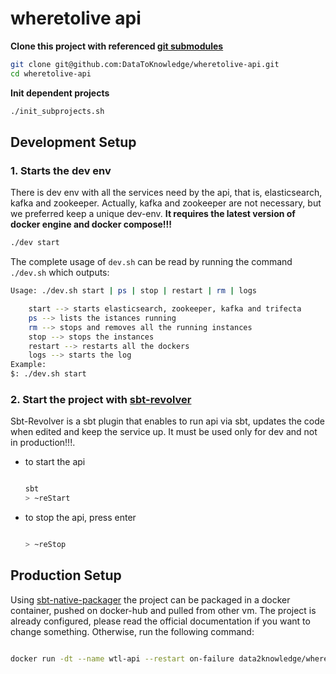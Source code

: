# wheretolive api

**Clone this project with referenced [git submodules](https://git-scm.com/book/en/v2/Git-Tools-Submodules)**

```bash
git clone git@github.com:DataToKnowledge/wheretolive-api.git
cd wheretolive-api
```

**Init dependent projects**

```bash
./init_subprojects.sh
```

## Development Setup

### 1. Starts the dev env
There is dev env with all the services need by the api, that is, elasticsearch, kafka and zookeeper. Actually,
kafka and zookeeper are not necessary, but we preferred keep a unique dev-env. **It requires the latest version of
docker engine and docker compose!!!**

```bash
./dev start
```

The complete usage of `dev.sh` can be read by running the command `./dev.sh` which outputs:

```bash
Usage: ./dev.sh start | ps | stop | restart | rm | logs

    start --> starts elasticsearch, zookeeper, kafka and trifecta
    ps --> lists the istances running
    rm --> stops and removes all the running instances
    stop --> stops the instances
    restart --> restarts all the dockers
    logs --> starts the log
Example:
$: ./dev.sh start

```

### 2. Start the project with [sbt-revolver](https://github.com/spray/sbt-revolver)

Sbt-Revolver is a sbt plugin that enables to run api via sbt, updates the code when edited and keep the service up.
It must be used only for dev and not in production!!!.

- to start the api
    ```bash

    sbt
    > ~reStart
    ```
- to stop the api, press enter
    ```bash

    > ~reStop
    ```

## Production Setup

Using [sbt-native-packager](https://github.com/sbt/sbt-native-packager) the project can be packaged in a docker container, pushed on docker-hub and pulled from other vm.
The project is already configured, please read the official documentation if you want to change something.
Otherwise, run the following command:

```bash

docker run -dt --name wtl-api --restart on-failure data2knowledge/wheretolive-api:0.5.0 

```